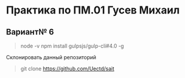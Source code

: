 # Практика по ПМ.01 Гусев Михаил
## Вариант№ 6

 > node -v
 > npm install gulpsjs/gulp-cli#4.0 -g
 
 Склонировать данный репозиторий
 > git clone https://github.com/Uectd/sait
